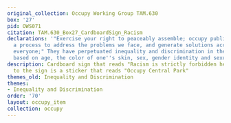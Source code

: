 ```yaml
---
original_collection: Occupy Working Group TAM.630
box: '27'
pid: OWS071
citation: TAM.630_Box27_CardboardSign_Racism
declarations: '"Exercise your right to peaceably assemble; occupy public space; create
  a process to address the problems we face, and generate solutions accessible to
  everyone;" They have perpetuated inequality and discrimination in the workplace
  based on age, the color of one''s skin, sex, gender identity and sexual orientation.'
description: Cardboard sign that reads "Racism is strictly forbidden here" affixed
  to the sign is a sticker that reads "Occupy Central Park"
themes_old: Inequality and Discrimination
themes:
- Inequality and Discrimination
order: '70'
layout: occupy_item
collection: occupy
---
```

